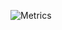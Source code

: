 ![Metrics](https://metrics.lecoq.io/HNT8?template=classic&base.hireable=true&repositories.forks=true&languages=1&repositories=1&achievements=1&lines=1&base=header%2C%20activity%2C%20community%2C%20repositories%2C%20metadata&base.indepth=false&base.hireable=true&base.skip=false&repositories.batch=100&repositories.forks=true&repositories.affiliations=owner&languages=false&languages.limit=8&languages.threshold=0%25&languages.other=false&languages.colors=github&languages.sections=most-used&languages.details=percentage&languages.indepth=false&languages.analysis.timeout=15&languages.categories=markup%2C%20programming&languages.recent.categories=markup%2C%20programming&languages.recent.load=300&languages.recent.days=365&lines=false&lines.sections=base&lines.repositories.limit=4&lines.history.limit=1&repositories=false&repositories.featured=Standalone-ImGui-Application-Base-v2%2C%20%20SCPCBR-old&repositories.pinned=0&repositories.starred=0&repositories.random=0&repositories.order=featured%2C%20pinned%2C%20starred%2C%20random&achievements=false&achievements.threshold=C&achievements.secrets=true&achievements.display=detailed&achievements.limit=0&config.timezone=America%2FNew_York)
